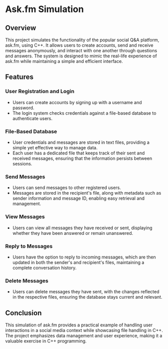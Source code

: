 # Ask.fm Simulation

## Overview
This project simulates the functionality of the popular social Q&A platform, ask.fm, using C++. It allows users to create accounts, send and receive messages anonymously, and interact with one another through questions and answers. The system is designed to mimic the real-life experience of ask.fm while maintaining a simple and efficient interface.

## Features

### User Registration and Login
- Users can create accounts by signing up with a username and password.
- The login system checks credentials against a file-based database to authenticate users.

### File-Based Database
- User credentials and messages are stored in text files, providing a simple yet effective way to manage data.
- Each user has a dedicated file that keeps track of their sent and received messages, ensuring that the information persists between sessions.

### Send Messages
- Users can send messages to other registered users.
- Messages are stored in the recipient's file, along with metadata such as sender information and message ID, enabling easy retrieval and management.

### View Messages
- Users can view all messages they have received or sent, displaying whether they have been answered or remain unanswered.

### Reply to Messages
- Users have the option to reply to incoming messages, which are then updated in both the sender's and recipient's files, maintaining a complete conversation history.

### Delete Messages
- Users can delete messages they have sent, with the changes reflected in the respective files, ensuring the database stays current and relevant.

## Conclusion
This simulation of ask.fm provides a practical example of handling user interactions in a social media context while showcasing file handling in C++. The project emphasizes data management and user experience, making it a valuable exercise in C++ programming.
